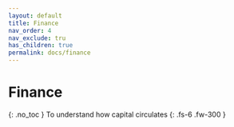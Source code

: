 ```yaml
---
layout: default
title: Finance
nav_order: 4
nav_exclude: tru
has_children: true
permalink: docs/finance	
---
```


# Finance
{: .no_toc }
To understand how capital circulates
{: .fs-6 .fw-300 }
